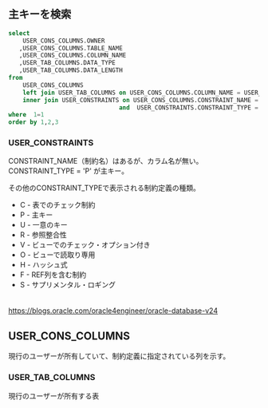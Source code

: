 ## 主キーを検索
```sql
select
    USER_CONS_COLUMNS.OWNER
   ,USER_CONS_COLUMNS.TABLE_NAME
   ,USER_CONS_COLUMNS.COLUMN_NAME
   ,USER_TAB_COLUMNS.DATA_TYPE
   ,USER_TAB_COLUMNS.DATA_LENGTH
from
    USER_CONS_COLUMNS
    left join USER_TAB_COLUMNS on USER_CONS_COLUMNS.COLUMN_NAME = USER_TAB_COLUMNS.COLUMN_NAME
    inner join USER_CONSTRAINTS on USER_CONS_COLUMNS.CONSTRAINT_NAME = USER_CONSTRAINTS.CONSTRAINT_NAME 
                               and  USER_CONSTRAINTS.CONSTRAINT_TYPE = 'P'
where  1=1
order by 1,2,3
```



### USER_CONSTRAINTS
CONSTRAINT_NAME（制約名）はあるが、カラム名が無い。
CONSTRAINT_TYPE = 'P'  が主キー。

その他のCONSTRAINT_TYPEで表示される制約定義の種類。
 * C - 表でのチェック制約
 * P - 主キー
 * U - 一意のキー
 * R - 参照整合性
 * V - ビューでのチェック・オプション付き
 * O - ビューで読取り専用
 * H - ハッシュ式
 * F - REF列を含む制約
 * S - サプリメンタル・ロギング

　      
https://blogs.oracle.com/oracle4engineer/oracle-database-v24



## USER_CONS_COLUMNS
現行のユーザーが所有していて、制約定義に指定されている列を示す。


### USER_TAB_COLUMNS
現行のユーザーが所有する表

